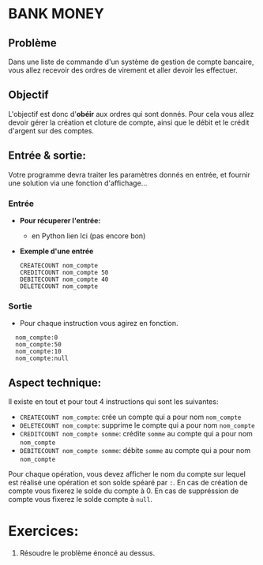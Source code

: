 # BANK MONEY

## Problème
Dans une liste de commande d'un système de gestion de compte bancaire, vous allez recevoir des ordres de virement et aller devoir les effectuer.

## Objectif
L'objectif est donc d'**obéir** aux ordres qui sont donnés. Pour cela vous allez devoir gérer la création et cloture de compte, ainsi que le débit et le crédit d'argent sur des comptes.

## Entrée & sortie:
Votre programme devra traiter les paramètres donnés en entrée, et fournir une solution via une fonction d'affichage...

### Entrée

+ **Pour récuperer l'entrée:**

  + en Python lien Ici (pas encore bon)

+ **Exemple d'une entrée**
  ```
  CREATECOUNT nom_compte
  CREDITCOUNT nom_compte 50
  DEBITECOUNT nom_compte 40 
  DELETECOUNT nom_compte
  ```

### Sortie

+ Pour chaque instruction vous agirez en fonction.

```
  nom_compte:0
  nom_compte:50
  nom_compte:10
  nom_compte:null
```

## Aspect technique:
Il existe en tout et pour tout 4 instructions qui sont les suivantes:
  + ```CREATECOUNT nom_compte```: crée un compte qui a pour nom ```nom_compte```
  + ```DELETECOUNT nom_compte```: supprime le compte qui a pour nom ```nom_compte```
  + ```CREDITCOUNT nom_compte somme```: crédite ```somme``` au compte qui a pour nom ```nom_compte```
  + ```DEBITECOUNT nom_compte somme```: débite ```somme``` au compte qui a pour nom ```nom_compte```

Pour chaque opération, vous devez afficher le nom du compte sur lequel est réalisé une opération et son solde spéaré par ```:```.
En cas de création de compte vous fixerez le solde du compte à 0.
En cas de suppréssion de compte vous fixerez le solde compte à ```null```.

# Exercices:

1) Résoudre le problème énoncé au dessus.


